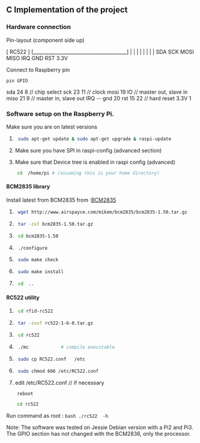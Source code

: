 ## C Implementation of the project

### Hardware connection

Pin-layout (component side up)

[                           RC522                                        ]
[_______________________________________]
   |         |          |           |          |         |         |         |
SDA  SCK  MOSI  MISO  IRQ  GND  RST  3.3V


Connect to Raspberry pin

	pin	GPIO
sda 	24	8		// chip select
sck 	23	11		// clock
mosi 	19	IO		// master out, slave in
miso 	21 	9		// master in, slave out
IRQ	--
gnd 	20
rst 	15	22		// hard reset
3.3V	1


### Software setup on the Raspberry Pi.

Make sure you are on latest versions

1. ```bash 
	sudo apt-get update & sudo apt-get upgrade & raspi-update
   ```

2. Make sure you have SPI  in raspi-config (advanced section)
3. Make sure that Device tree is enabled in raspi config (advanced)

```bash
	cd  /home/pi # (assuming this is your home directory)
```


#### BCM2835 library

Install latest from BCM2835 from :[BCM2835](http://www.airspayce.com/mikem/bcm2835/)

1. ```bash
	wget http://www.airspayce.com/mikem/bcm2835/bcm2835-1.50.tar.gz
   ```

2. ```bash
	tar -zxf bcm2835-1.50.tar.gz
   ```

3. ```bash
	cd bcm2835-1.50
   ```

4. ```bash
	./configure
   ```

5. ```bash
	sudo make check
   ```

6. ```bash
	sudo make install
   ```

7. ```bash
	cd  ..
   ```


#### RC522 utility

1. ```bash
	cd rfid-rc522
   ```

2. ```bash
	tar -zxvf rc522-1-6-0.tar.gz
   ```

3. ```bash
	cd rc522
   ```

4. ```bash
	./mc			# compile executable
   ```

5. ```bash
	sudo cp RC522.conf   /etc
   ```

6. ```bash
	sudo chmod 666 /etc/RC522.conf
   ```

7. edit   /etc/RC522.conf 		// if necessary


```bash
	reboot 
```

```bash
	cd rc522
```


Run command as root :  ```bash
				./rc522  -h
                       ```


Note: The software was tested on Jessie Debian version with a Pi2 and Pi3. The GPIO section has not changed with the BCM2836, only the processor.

